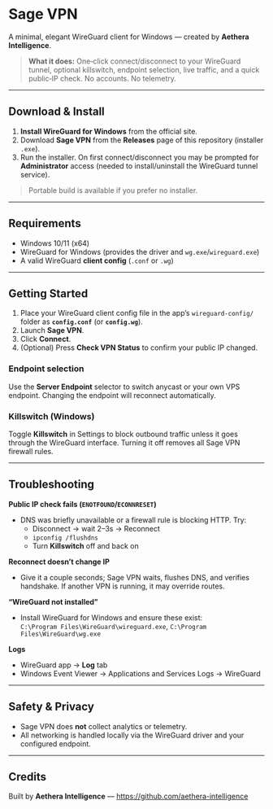 # Sage VPN

A minimal, elegant WireGuard client for Windows — created by **Aethera Intelligence**.

> **What it does:** One‑click connect/disconnect to your WireGuard tunnel, optional killswitch, endpoint selection, live traffic, and a quick public‑IP check. No accounts. No telemetry.

---

## Download & Install

1. **Install WireGuard for Windows** from the official site.  
2. Download **Sage VPN** from the **Releases** page of this repository (installer `.exe`).  
3. Run the installer. On first connect/disconnect you may be prompted for **Administrator** access (needed to install/uninstall the WireGuard tunnel service).

> Portable build is available if you prefer no installer.

---

## Requirements

- Windows 10/11 (x64)
- WireGuard for Windows (provides the driver and `wg.exe`/`wireguard.exe`)
- A valid WireGuard **client config** (`.conf` or `.wg`)

---

## Getting Started

1. Place your WireGuard client config file in the app’s `wireguard-config/` folder as **`config.conf`** (or **`config.wg`**).  
2. Launch **Sage VPN**.  
3. Click **Connect**.  
4. (Optional) Press **Check VPN Status** to confirm your public IP changed.

### Endpoint selection
Use the **Server Endpoint** selector to switch anycast or your own VPS endpoint. Changing the endpoint will reconnect automatically.

### Killswitch (Windows)
Toggle **Killswitch** in Settings to block outbound traffic unless it goes through the WireGuard interface. Turning it off removes all Sage VPN firewall rules.

---

## Troubleshooting

**Public IP check fails (`ENOTFOUND`/`ECONNRESET`)**  
- DNS was briefly unavailable or a firewall rule is blocking HTTP. Try:
  - Disconnect → wait 2–3s → Reconnect
  - `ipconfig /flushdns`
  - Turn **Killswitch** off and back on

**Reconnect doesn’t change IP**  
- Give it a couple seconds; Sage VPN waits, flushes DNS, and verifies handshake. If another VPN is running, it may override routes.

**“WireGuard not installed”**  
- Install WireGuard for Windows and ensure these exist:  
  `C:\Program Files\WireGuard\wireguard.exe`, `C:\Program Files\WireGuard\wg.exe`

**Logs**
- WireGuard app → **Log** tab
- Windows Event Viewer → Applications and Services Logs → WireGuard

---

## Safety & Privacy

- Sage VPN does **not** collect analytics or telemetry.
- All networking is handled locally via the WireGuard driver and your configured endpoint.

---

## Credits

Built by **Aethera Intelligence** — https://github.com/aethera-intelligence

